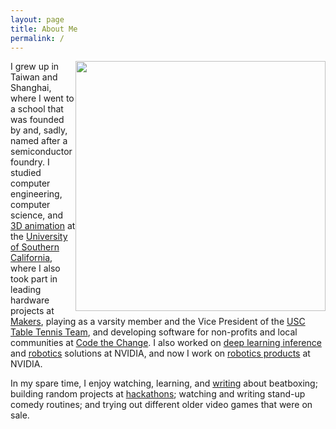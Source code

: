 ```yaml
---
layout: page
title: About Me
permalink: /
---
```


<!-- ![placeholder](https://ethan-yu0503.github.io/docs/Pics/artsyMe.jpg "Large example image")
 -->
 <img style="float: right; width: 400px" src="{{ site.url }}{{ site.baseurl }}/images/me_portrait.jpg"> 

I grew up in Taiwan and Shanghai, where I went to a school that was founded by and, sadly, named after a semiconductor foundry. I studied computer engineering, computer science, and [3D animation](https://vimeo.com/user74372618) at the [University of Southern California](https://usc.edu), where I also took part in leading hardware projects at [Makers](http://viterbimakers.usc.edu/), playing as a varsity member and the Vice President of the [USC Table Tennis Team](https://www.facebook.com/uscpingpongposse/), and developing software for non-profits and local communities at [Code the Change](https://www.ctcusc.com/). I also worked on [deep learning inference](https://developer.nvidia.com/tensorrt) and [robotics](https://www.nvidia.com/en-us/research/robotics/) solutions at NVIDIA, and now I work on [robotics products](https://www.nvidia.com/en-us/deep-learning-ai/industries/robotics/) at NVIDIA.

In my spare time, I enjoy watching, learning, and [writing](https://medium.com/@ethanyu/beatboxing-resources-compilation-bbdb0364023a) about beatboxing; building random projects at [hackathons](https://devpost.com/EthanY); watching and writing stand-up comedy routines; and trying out different older video games that were on sale.